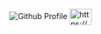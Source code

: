 ![Github Profile](https://user-images.githubusercontent.com/55754148/112738048-d4a52a00-8fa2-11eb-8234-b1787b63e910.png)
<a href="https://discord.gg/user/Twince#8013" target="blank"><img align="center" src="https://cdn.jsdelivr.net/npm/simple-icons@3.0.1/icons/discord.svg" alt="https://discord.gg/user/Twince#8013" height="30" width="40" /></a>
